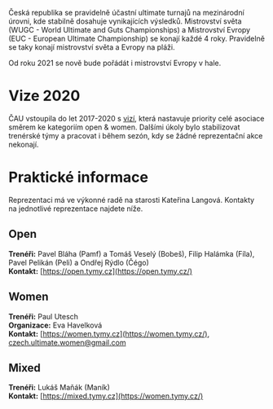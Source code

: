 Česká republika se pravidelně účastní ultimate turnajů na mezinárodní úrovni, kde stabilně dosahuje vynikajících výsledků. Mistrovství světa (WUGC - World Ultimate and Guts Championships) a Mistrovství Evropy (EUC - European Ultimate Championship) se konají každé 4 roky. Pravidelně se taky konají mistrovství světa a Evropy na pláži.

Od roku 2021 se nově bude pořádát i mistrovství Evropy v hale.

# Vize 2020

ČAU vstoupila do let 2017-2020 s [vizí](https://cald.cz/czech-ultimate-2020), která nastavuje priority celé asociace směrem ke kategoriím open & women. Dalšími úkoly bylo stabilizovat trenérské týmy a pracovat i během sezón, kdy se žádné reprezentační akce nekonají.

# Praktické informace

Reprezentaci má ve výkonné radě na starosti Kateřina Langová. Kontakty na&nbsp;jednotlivé reprezentace najdete níže.

## Open

**Trenéři:** Pavel Bláha (Pamf) a Tomáš Veselý (Bobeš), Filip Halámka (Fíla), Pavel Pelikán (Peli) a Ondřej Rýdlo (Čégo)  
**Kontakt:** [https://open.tymy.cz](https://open.tymy.cz/)

## Women

**Trenéři:** Paul Utesch  
**Organizace:** Eva Havelková  
**Kontakt:** [https://women.tymy.cz](https://women.tymy.cz/), [czech.ultimate.women@gmail.com](mailto:czech.ultimate.women@gmail.com)

## Mixed

**Trenéři:** Lukáš Maňák (Maník)  
**Kontakt:** [https://mixed.tymy.cz](https://women.tymy.cz/)
